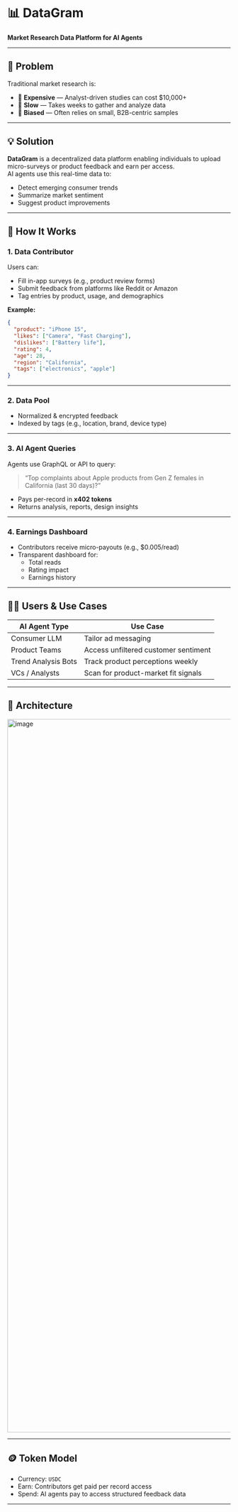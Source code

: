 # 📊 DataGram

**Market Research Data Platform for AI Agents**

---

## 🎯 Problem

Traditional market research is:

- 💸 **Expensive** — Analyst-driven studies can cost $10,000+
- 🐢 **Slow** — Takes weeks to gather and analyze data
- 🎯 **Biased** — Often relies on small, B2B-centric samples

---

## 💡 Solution

**DataGram** is a decentralized data platform enabling individuals to upload micro-surveys or product feedback and earn per access.  
AI agents use this real-time data to:

- Detect emerging consumer trends
- Summarize market sentiment
- Suggest product improvements

---

## 🧪 How It Works

### 1. **Data Contributor**

Users can:
- Fill in-app surveys (e.g., product review forms)
- Submit feedback from platforms like Reddit or Amazon
- Tag entries by product, usage, and demographics

**Example:**
```json
{
  "product": "iPhone 15",
  "likes": ["Camera", "Fast Charging"],
  "dislikes": ["Battery life"],
  "rating": 4,
  "age": 28,
  "region": "California",
  "tags": ["electronics", "apple"]
}
```

---

### 2. **Data Pool**

- Normalized & encrypted feedback
- Indexed by tags (e.g., location, brand, device type)

---

### 3. **AI Agent Queries**

Agents use GraphQL or API to query:

> “Top complaints about Apple products from Gen Z females in California (last 30 days)?”

- Pays per-record in **x402 tokens**
- Returns analysis, reports, design insights

---

### 4. **Earnings Dashboard**

- Contributors receive micro-payouts (e.g., $0.005/read)
- Transparent dashboard for:
  - Total reads
  - Rating impact
  - Earnings history

---

## 👩‍💼 Users & Use Cases

| AI Agent Type        | Use Case                                  |
|----------------------|--------------------------------------------|
| Consumer LLM         | Tailor ad messaging                        |
| Product Teams        | Access unfiltered customer sentiment       |
| Trend Analysis Bots  | Track product perceptions weekly           |
| VCs / Analysts       | Scan for product-market fit signals        |

---

## 🧱 Architecture

<img width="1607" alt="image" src="https://github.com/user-attachments/assets/e1a9ccae-ed24-44b3-ae6a-15f10bd6adfb" />


---

## 🪙 Token Model

- Currency: `USDC`
- Earn: Contributors get paid per record access
- Spend: AI agents pay to access structured feedback data

---

